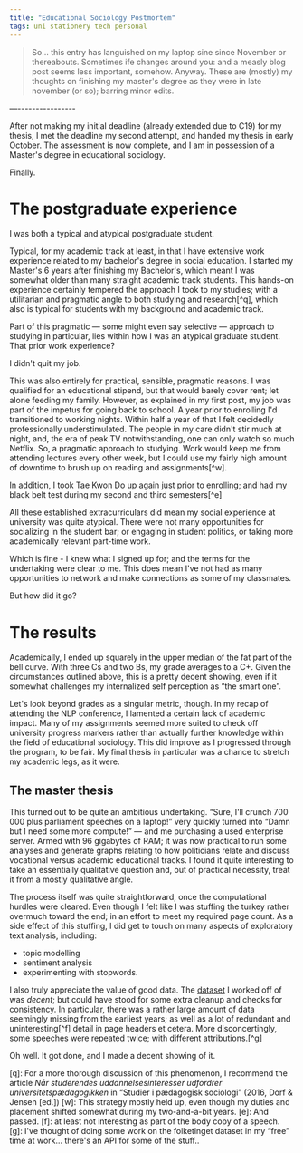 ```yaml
---
title: "Educational Sociology Postmortem"
tags: uni stationery tech personal
---
```


> So... this entry has languished on my laptop sine since November or thereabouts.
> Sometimes ife changes around you: and a measly blog post seems less important, somehow.
> Anyway. These are (mostly) my thoughts on finishing my master's degree as they were in late november (or so); barring minor edits.

—----------------

After not making my initial deadline (already extended due to C19) for my thesis, I met the deadline my second attempt, and handed my thesis in early October.
The assessment is now complete, and I am in possession of a Master's degree in educational sociology.

Finally.

# The postgraduate experience

I was both a typical and atypical postgraduate student.

Typical, for my academic track at least, in that I have extensive work experience related to my bachelor's degree in social education.
I started my Master's 6 years after finishing my Bachelor's, which meant I was somewhat older than many straight academic track students.
This hands-on experience certainly tempered the approach I took to my studies; with a utilitarian and pragmatic angle to both studying and research[^q], which also is typical for students with my background and academic track.

Part of this pragmatic — some might even say selective — approach to studying in particular, lies within how I was an atypical graduate student.
That prior work experience?

I didn't quit my job.

This was also entirely for practical, sensible, pragmatic reasons.
I was qualified for an educational stipend, but that would barely cover rent; let alone feeding my family.
However, as explained in my first post, my job was part of the impetus for going back to school.
A year prior to enrolling I'd transitioned to working nights.
Within half a year of that I felt decidedly professionally understimulated.
The people in my care didn't stir much at night, and, the era of peak TV notwithstanding, one can only watch so much Netflix.
So, a pragmatic approach to studying.
Work would keep me from attending lectures every other week, but I could use my fairly high amount of downtime to brush up on reading and assignments[^w].

In addition, I took Tae Kwon Do up again just prior to enrolling; and had my black belt test during my second and third semesters[^e]

All these established extracurriculars did mean my social experience at university was quite atypical.
There were not many opportunities for socializing in the student bar; or engaging in student politics, or taking more academically relevant part-time work.

Which is fine - I knew what I signed up for; and the terms for the undertaking were clear to me.
This does mean I've not had as many opportunities to network and make connections as some of my classmates.

But how did it go?

# The results

Academically, I ended up squarely in the upper median of the fat part of the bell curve.
With three Cs and two Bs, my grade averages to a C+.
Given the circumstances outlined above, this is a pretty decent showing, even if it somewhat challenges my internalized self perception as “the smart one”.

Let's look beyond grades as a singular metric, though.
In my recap of attending the NLP conference, I lamented a certain lack of academic impact.
Many of my assignments seemed more suited to check off university progress markers rather than actually further knowledge within the field of educational sociology.
This did improve as I progressed through the program, to be fair.
My final thesis in particular was a chance to stretch my academic legs, as it were.

## The master thesis

This turned out to be quite an ambitious undertaking.
“Sure, I'll crunch 700 000 plus parliament speeches on a laptop!” very quickly turned into “Damn but I need some more compute!” — and me purchasing a used enterprise server.
Armed with 96 gigabytes of RAM; it was now practical to run some analyses and generate graphs relating to how politicians relate and discuss vocational versus academic educational tracks.
I found it quite interesting to take an essentially qualitative question and, out of practical necessity, treat it from a mostly qualitative angle.

The process itself was quite straightforward, once the computational hurdles were cleared.
Even though I felt like I was stuffing the turkey rather overmuch toward the end; in an effort to meet my required page count.
As a side effect of this stuffing, I did get to touch on many aspects of exploratory text analysis, including:
- topic modelling
- sentiment analysis
- experimenting with stopwords.

I also truly appreciate the value of good data.
The [dataset](https://gitlab.com/maltelau/folketinget/) I worked off of was _decent_; but could have stood for some extra cleanup and checks for consistency.
In particular, there was a rather large amount of data seemingly missing from the earliest years; as well as a lot of redundant and uninteresting[^f] detail in page headers et cetera.
More disconcertingly, some speeches were repeated twice; with different attributions.[^g]

Oh well. It got done, and I made a decent showing of it.


[q]: For a more thorough discussion of this phenomenon, I recommend the article *Når studerendes uddannelsesinteresser udfordrer universitetspædagogikken* in “Studier i pædagogisk sociologi” (2016, Dorf & Jensen [ed.])
[w]: This strategy mostly held up, even though my duties and placement shifted somewhat during my two-and-a-bit years.
[e]: And passed.
[f]: at least not interesting as part of the body copy of a speech.
[g]: I've thought of doing some work on the folketinget dataset in my “free” time at work... there's an API for some of the stuff..
